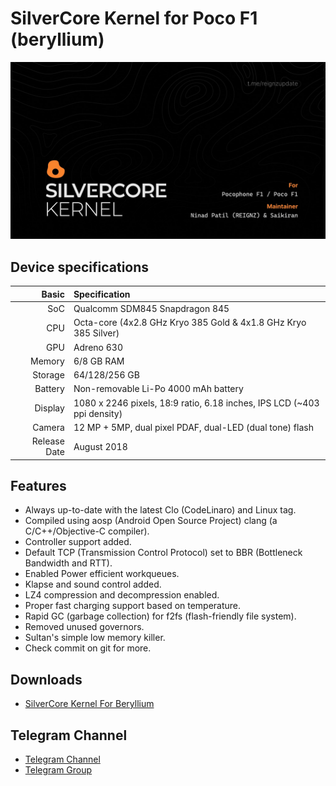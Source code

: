 # SilverCore Kernel for Poco F1 (beryllium)

![SilverCore Kernel](https://github.com/PainKiller3/PainKiller3.github.io/raw/master/images/silvercore.jpg)

## Device specifications

Basic   | Specification
-------:|:-------------------------
SoC     | Qualcomm SDM845 Snapdragon 845
CPU     | Octa-core (4x2.8 GHz Kryo 385 Gold & 4x1.8 GHz Kryo 385 Silver)
GPU     | Adreno 630
Memory  | 6/8 GB RAM
Storage | 64/128/256 GB
Battery | Non-removable Li-Po 4000 mAh battery
Display | 1080 x 2246 pixels, 18:9 ratio, 6.18 inches, IPS LCD (~403 ppi density)
Camera  | 12 MP + 5MP, dual pixel PDAF, dual-LED (dual tone) flash
Release Date | August 2018

## Features
- Always up-to-date with the latest Clo (CodeLinaro) and Linux tag.
- Compiled using aosp (Android Open Source Project) clang (a C/C++/Objective-C compiler).
- Controller support added.
- Default TCP (Transmission Control Protocol) set to BBR (Bottleneck Bandwidth and RTT).
- Enabled Power efficient workqueues.
- Klapse and sound control added.
- LZ4 compression and decompression enabled.
- Proper fast charging support based on temperature.
- Rapid GC (garbage collection) for f2fs (flash-friendly file system).
- Removed unused governors.
- Sultan's simple low memory killer.
- Check commit on git for more.

## Downloads
- [SilverCore Kernel For Beryllium](https://www.pling.com/p/1347883/#files-panel)

## Telegram Channel
- [Telegram Channel](https://t.me/reignzupdate)
- [Telegram Group](https://t.me/SilverCoreKernel)
